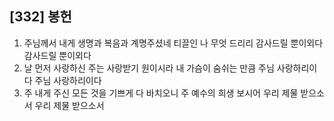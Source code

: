 ## [332] 봉헌

1) 주님께서 내게 생명과 복음과 계명주셨네 티끌인 나 무엇 드리리 감사드릴 뿐이외다 감사드릴 뿐이외다  
2) 날 먼저 사랑하신 주는 사랑받기 원이시라 내 가슴이 숨쉬는 만큼 주님 사랑하리이다 주님 사랑하리이다  
3) 주 내게 주신 모든 것을 기쁘게 다 바치오니 주 예수의 희생 보시어 우리 제물 받으소서 우리 제물 받으소서
